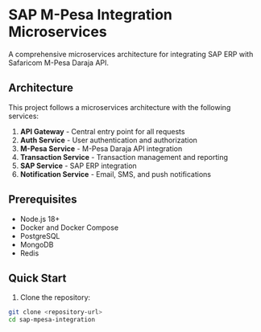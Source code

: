 # SAP M-Pesa Integration Microservices

A comprehensive microservices architecture for integrating SAP ERP with Safaricom M-Pesa Daraja API.

## Architecture

This project follows a microservices architecture with the following services:

1. **API Gateway** - Central entry point for all requests
2. **Auth Service** - User authentication and authorization
3. **M-Pesa Service** - M-Pesa Daraja API integration
4. **Transaction Service** - Transaction management and reporting
5. **SAP Service** - SAP ERP integration
6. **Notification Service** - Email, SMS, and push notifications

## Prerequisites

- Node.js 18+
- Docker and Docker Compose
- PostgreSQL
- MongoDB
- Redis

## Quick Start

1. Clone the repository:
```bash
git clone <repository-url>
cd sap-mpesa-integration